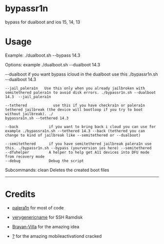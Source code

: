 # bypassr1n
bypass for dualboot and ios 15, 14, 13

# Usage

Example: ./dualboot.sh --bypass 14.3 

Options: example ./dualboot.sh --dualboot 14.3 

   --dualboot          if you want bypass icloud in the dualboot use this ./bypassr1n.sh --dualboot 14.3
   
    --jail_palera1n   Use this only when you already jailbroken with semitethered palera1n to avoid disk errors. ./bypassr1n.sh --dualboot 14.3  --jail_palera1n 
    
    --tethered            use this if you have checkra1n or palera1n tethered jailbreak (the device will bootloop if you try to boot without jailbreak). ./
    bypassra1n.sh --tethered 14.3

    --back              if you want to bring back i cloud you can use for example ./bypassra1n.sh --tethered 14.3 --back (tethered you can change to kind of jailbreak like --semitethered or --dualboot)

    --semitethered      if you have semitethered jailbreak palera1n use this. ./bypassr1n.sh --bypass (yourversion ios here) --semitethered 
    --dfuhelper         A helper to help get A11 devices into DFU mode from recovery mode
    --debug             Debug the script


    
Subcommands:
    clean               Deletes the created boot files

_ _ _



# Credits

- [palera1n](https://github.com/palera1n) for most of code

- [verygenericname](https://github.com/verygenericname) for SSH Ramdisk

- [Brayan-Villa](https://github.com/Brayan-Villa/iOS15-Bypass-Hello) for the amazing idea

- [?](https://github.com/Hacktivation/iOS-Hacktivation-Toolkit) for the amazing mobileactivationd cracked



